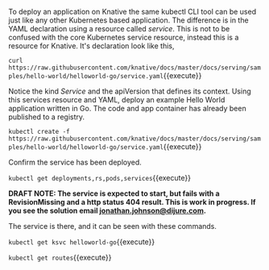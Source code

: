 To deploy an application on Knative the same kubectl CLI tool can be used just like any other Kubernetes based application. The difference is in the YAML declaration using a resource called _service_. This is not to be confused with the core Kubernetes service resource, instead this is a resource for Knative. It's declaration look like this, 

`curl https://raw.githubusercontent.com/knative/docs/master/docs/serving/samples/hello-world/helloworld-go/service.yaml`{{execute}}

Notice the kind _Service_ and the apiVersion that defines its context. Using this services resource and YAML, deploy an example Hello World application written in Go. The code and app container has already been published to a registry.

`kubectl create -f https://raw.githubusercontent.com/knative/docs/master/docs/serving/samples/hello-world/helloworld-go/service.yaml`{{execute}}

Confirm the service has been deployed.

`kubectl get deployments,rs,pods,services`{{execute}}

**DRAFT NOTE: The service is expected to start, but fails with a RevisionMissing and a http status 404 result. This is work in progress. If you see the solution email jonathan.johnson@dijure.com.**

The service is there, and it can be seen with these commands.

`kubectl get ksvc helloworld-go`{{execute}}

`kubectl get routes`{{execute}}
